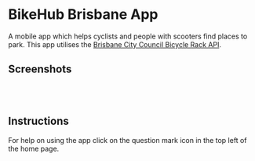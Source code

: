 # BikeHub Brisbane App
A mobile app which helps cyclists and people with scooters find places to park. This app utilises the [Brisbane City Council Bicycle Rack API](https://data.brisbane.qld.gov.au/explore/dataset/bicycle-racks).

## Screenshots
<img source="/screenshots/home.jpg" style="width: 200px;"/>
<img source="/screenshots/nearest.jpg" style="width: 200px;"/>
<img source="/screenshots/map.jpg" style="width: 200px;"/>
<img source="/screenshots/search.jpg" style="width: 200px;"/>

## Instructions
For help on using the app click on the question mark icon in the top left of the home page.
